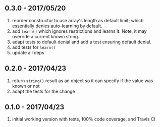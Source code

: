 ## 0.3.0 - 2017/05/20

1. reorder constructor to use array's length as default limit; which essentially denies auto-learning by default.
2. add `learn()` which ignores restrictions and learns it. Note, it may override a current known string.
3. adapt tests to default denial and add a test ensuring default denial.
4. add tests for `learn()`
5. update all deps


## 0.2.0 - 2017/04/23

1. return `string()` result as an object so it can specify if the value was known or not
2. adapt the tests for the change


## 0.1.0 - 2017/04/23

1. initial working version with tests, 100% code coverage, and Travis CI
